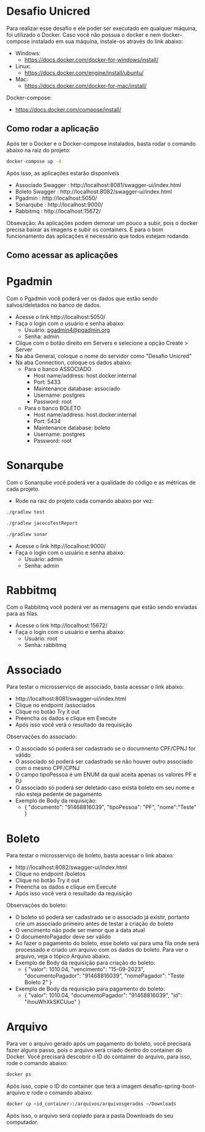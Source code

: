 # Desafio Unicred


Para realizar esse desafio e ele poder ser executado em qualquer máquina, foi utilizado o Docker.
Caso você não possua o docker e nem docker-compose instalado em sua máquina, instale-os através do link abaixo:

- Windows:
    - https://docs.docker.com/docker-for-windows/install/
- Linux:
  - https://docs.docker.com/engine/install/ubuntu/
- Mac:
  - https://docs.docker.com/docker-for-mac/install/

Docker-compose:
- https://docs.docker.com/compose/install/

## Como rodar a aplicação

Após ter o Docker e o Docker-compose instalados, basta rodar o comando abaixo na raiz do projeto:

```bash
docker-compose up -d
```

Após isso, as aplicações estarão disponíveis
- Associado Swagger : http://localhost:8081/swagger-ui/index.html
- Boleto Swagger : http://localhost:8082/swagger-ui/index.html
- Pgadmin : http://localhost:5050/
- Sonarqube : http://localhost:9000/
- Rabbitmq : http://localhost:15672/

Obsevação: As aplicações podem demorar um pouco a subir, pois o docker precisa baixar as imagens e subir os containers.
E para o bom funcionamento das aplicações é necessário que todos estejam rodando.

## Como acessar as aplicações

# Pgadmin
Com o Pgadmin você poderá ver os dados que estão sendo salvos/deletados no banco de dados.
- Acesse o link http://localhost:5050/
- Faça o login com o usuário e senha abaixo:
  - Usuário: pgadmin4@pgadmin.org
  - Senha: admin
- Clique com o botão direito em Servers e selecione a opção Create > Server
- Na aba General, coloque o nome do servidor como "Desafio Unicred"
- Na aba Connection, coloque os dados abaixo:
  - Para o banco ASSOCIADO
    - Host name/address: host.docker.internal
    - Port: 5433
    - Maintenance database: associado
    - Username: postgres
    - Password: root
  - Para o banco BOLETO
    - Host name/address: host.docker.internal
    - Port: 5434
    - Maintenance database: boleto
    - Username: postgres
    - Password: root

# Sonarqube
Com o Sonarqube você poderá ver a qualidade do código e as métricas de cada projeto.
- Rode na raiz do projeto cada comando abaixo por vez:
```bash
./gradlew test
```

```bash
./gradlew jacocoTestReport
```

```bash
./gradlew sonar
```

- Acesse o link http://localhost:9000/
- Faça o login com o usuário e senha abaixo:
  - Usuário: admin
  - Senha: admin


# Rabbitmq
Com o Rabbitmq você poderá ver as mensagens que estão sendo enviadas para as filas.
- Acesse o link http://localhost:15672/
- Faça o login com o usuário e senha abaixo:
  - Usuário: root
  - Senha: rabbitmq

# Associado
Para testar o microsserviço de associado, basta acessar o link abaixo:
- http://localhost:8081/swagger-ui/index.html
- Clique no endpoint /associados
- Clique no botão Try it out
- Preencha os dados e clique em Execute
- Após isso você verá o resultado da requisição

Observações do associado:
- O associado só poderá ser cadastrado se o documnento CPF/CPNJ for válido
- O associado só poderá ser cadastrado se não houver outro associado com o mesmo CPF/CPNJ
- O campo tipoPessoa é um ENUM da qual aceita apenas os valores PF e PJ
- O associado só poderá ser deletado caso exista boleto em seu nome e não esteja pedente de pagamento 
- Exemplo de Body da requisição:
  - {
    "documento": "91468816039",
    "tipoPessoa": "PF",
    "nome":"Teste"
    }
  
# Boleto
Para testar o microsserviço de boleto, basta acessar o link abaixo:
- http://localhost:8082/swagger-ui/index.html
- Clique no endpoint /boletos
- Clique no botão Try it out
- Preencha os dados e clique em Execute
- Após isso você verá o resultado da requisição

Observações do boleto:
- O boleto só poderá ser cadastrado se o associado já existir, portanto crie um associado primeiro antes de testar a criação do boleto
- O vencimento não pode ser menor que a data atual
- O documentoPagador deve ser válido
- Ao fazer o pagamento do boleto, esse boleto vai para uma fila onde será processado e criado um arquivo com os dados do boleto. Para ver o arquivo, veja o tópico Arquivo abaixo.
- Exemplo de Body da requisição para criação do boleto:
  - {
    "valor": 1010.04,
    "vencimento": "15-09-2023",
    "documentoPagador": "91468816039",
    "nomePagador": "Teste Boleto 2"
    }
- Exemplo de Body da requisição para pagamento do boleto:
  - {
    "valor": 1010.04,
    "documentoPagador": "91468816039",
    "id": "ihouWhXkSKCUuo"
    }

# Arquivo
Para ver o arquivo gerado após um pagamento do boleto, você precisará fazer alguns passo, pois o arquivo será criado dentro do container do Docker.
Você precisará descobrir o ID do container do arquivo, para isso, rode o comando abaixo:
```bash
docker ps
```
Após isso, copie o ID do container que terá a imagem desafio-spring-boot-arquivo e rode o comando abaixo:
```bash
docker cp <id_container>:/arquivos/arquivosgerados ~/Downloads
```
Após isso, o arquivo será copiado para a pasta Downloads do seu computador.